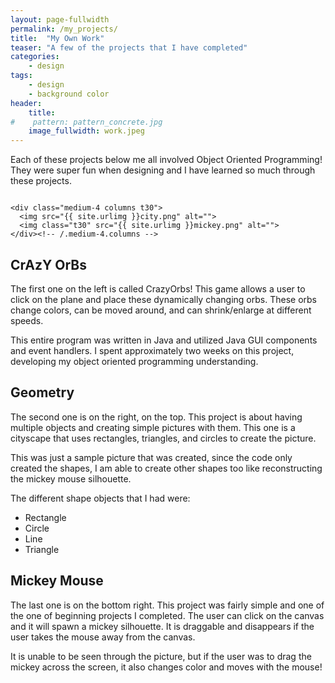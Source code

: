 ```yaml
---
layout: page-fullwidth
permalink: /my_projects/
title:  "My Own Work"
teaser: "A few of the projects that I have completed"
categories:
    - design
tags:
    - design
    - background color
header:
    title:  
#    pattern: pattern_concrete.jpg
    image_fullwidth: work.jpeg
---
```

Each of these projects below me all involved Object Oriented Programming! They were super fun when designing and I have learned so much through these projects.
<div class="row">
    <div class="medium-8 columns t30">
    <img src="{{ site.urlimg }}orb.png" alt="">
    </div><!-- /.medium-8.columns -->

    <div class="medium-4 columns t30">
      <img src="{{ site.urlimg }}city.png" alt="">
      <img class="t30" src="{{ site.urlimg }}mickey.png" alt="">
    </div><!-- /.medium-4.columns -->

</div><!-- /.row -->

## CrAzY OrBs
The first one on the left is called CrazyOrbs! This game allows a user to click on the plane and place these dynamically changing orbs. These orbs change colors, can be moved around, and can shrink/enlarge at different speeds.

This entire program was written in Java and utilized Java GUI components and event handlers. I spent approximately two weeks on this project, developing my object oriented programming understanding. 

## Geometry
The second one is on the right, on the top. This project is about having multiple objects and creating simple pictures with them. This one is a cityscape that uses rectangles, triangles, and circles to create the picture. 

This was just a sample picture that was created, since the code only created the shapes, I am able to create other shapes too like reconstructing the mickey mouse silhouette. 

The different shape objects that I had were:
* Rectangle 
* Circle
* Line 
* Triangle 

## Mickey Mouse
The last one is on the bottom right. This project was fairly simple and one of the one of beginning projects I completed. The user can click on the canvas and it will spawn a mickey silhouette. It is draggable and disappears if the user takes the mouse away from the canvas.

It is unable to be seen through the picture, but if the user was to drag the mickey across the screen, it also changes color and moves with the mouse! 

